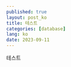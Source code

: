 ```yaml
---
published: true
layout: post_ko
title: 테스트
categories: [database]
lang: ko
date: 2023-09-11
---
```

테스트